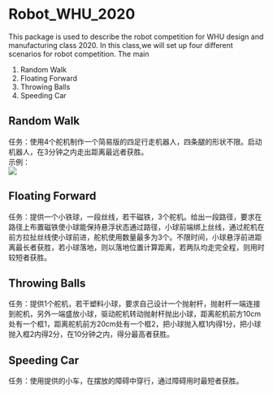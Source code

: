 # Robot_WHU_2020
This package is used to describe the robot competition for WHU design and manufacturing class 2020.
In this class,we will set up four different scenarios for robot competition. The main 
1. Random Walk
2. Floating Forward
3. Throwing Balls
4. Speeding Car

## Random Walk
任务：使用4个舵机制作一个简易版的四足行走机器人，四条腿的形状不限。启动机器人，在3分钟之内走出距离最远者获胜。  
示例：  
![](https://github.com/MiaoLi/Robot_WHU_2020/blob/main/image1.JPG)
  
## Floating Forward
任务：提供一个小铁球，一段丝线，若干磁铁，3个舵机。给出一段路径，要求在路径上布置磁铁使小球能保持悬浮状态通过路径，小球前端绑上丝线，通过舵机在前方拉扯丝线使小球前进，舵机使用数量最多为3个。不限时间，小球悬浮前进距离最长者获胜，若小球落地，则以落地位置计算距离，若两队均走完全程，则用时较短者获胜。  
  
## Throwing Balls  
任务：提供1个舵机，若干塑料小球，要求自己设计一个抛射杆，抛射杆一端连接到舵机，另外一端盛放小球，驱动舵机转动抛射杆抛出小球，距离舵机前方10cm处有一个框1，距离舵机前方20cm处有一个框2，把小球抛入框1内得1分，把小球抛入框2内得2分，在10分钟之内，得分最高者获胜。  
  
## Speeding Car  
任务：使用提供的小车，在摆放的障碍中穿行，通过障碍用时最短者获胜。




